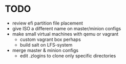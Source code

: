 # TODO
- review efi partition file placement
- give ISO a different name on master/minion configs
- make small virtual machines with qemu or vagrant
	- custom vagrant box perhaps
	- build salt on LFS-system
- merge master & minion configs
	- edit .zlogins to clone only specific directories
